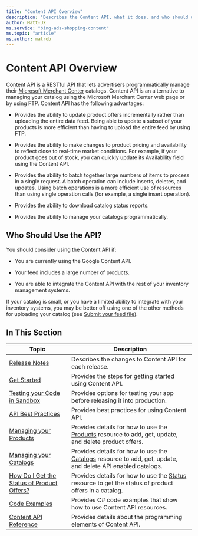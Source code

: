 ```yaml
---
title: "Content API Overview"
description: "Describes the Content API, what it does, and who should use it."
author: Matt-UX
ms.service: "bing-ads-shopping-content"
ms.topic: "article"
ms.author: matrob
---
```


# Content API Overview

Content API is a RESTful API that lets advertisers programmatically manage their [Microsoft Merchant Center](https://help.ads.microsoft.com/#apex/3/en/51083/1) catalogs. Content API is an alternative to managing your catalog using the Microsoft Merchant Center web page or by using FTP. Content API has the following advantages:

-   Provides the ability to update product offers incrementally rather than uploading the entire data feed. Being able to update a subset of your products is more efficient than having to upload the entire feed by using FTP.

-   Provides the ability to make changes to product pricing and availability to reflect close to real-time market conditions. For example, if your product goes out of stock, you can quickly update its Availability field using the Content API.

-   Provides the ability to batch together large numbers of items to process in a single request. A batch operation can include inserts, deletes, and updates. Using batch operations is a more efficient use of resources than using single operation calls (for example, a single insert operation).

-   Provides the ability to download catalog status reports.

-   Provides the ability to manage your catalogs programmatically.


## Who Should Use the API?

You should consider using the Content API if:

-   You are currently using the Google Content API. 

-   Your feed includes a large number of products.

-   You are able to integrate the Content API with the rest of your inventory management systems.

If your catalog is small, or you have a limited ability to integrate with your inventory systems, you may be better off using one of the other methods for uploading your catalog (see [Submit your feed file](https://help.ads.microsoft.com/#apex/3/en/51086/1)).



## In This Section

|Topic|Description|
|---------|---------------|
|[Release Notes](../shopping-content/release-notes.md)|Describes the changes to Content API for each release.|
|[Get Started](../shopping-content/get-started.md)|Provides the steps for getting started using Content API.|
|[Testing your Code in Sandbox](../shopping-content/test-code-sandbox.md)|Provides options for testing your app before releasing it into production.|
|[API Best Practices](../shopping-content/api-best-practices.md)|Provides best practices for using Content API.|
|[Managing your Products](../shopping-content/manage-products.md)|Provides details for how to use the [Products](../shopping-content/products-resource.md) resource to add, get, update, and delete product offers.|
|[Managing your Catalogs](../shopping-content/manage-catalogs.md)|Provides details for how to use the [Catalogs](../shopping-content/catalogs-resource.md) resource to add, get, update, and delete API enabled catalogs.|
|[How Do I Get the Status of Product Offers?](../shopping-content/how-get-status-product-offers.md)|Provides details for how to use the [Status](../shopping-content/catalogs-resource.md) resource to get the status of product offers in a catalog.|
|[Code Examples](../shopping-content/code-examples.md)|Provides C# code examples that show how to use Content API resources.|
|[Content API Reference](../shopping-content/reference.md)|Provides details about the programming elements of Content API.|
